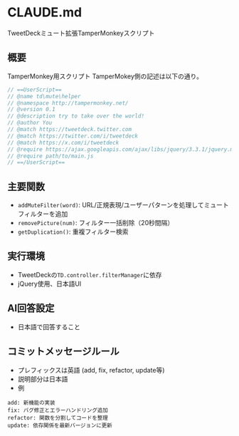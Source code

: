 # CLAUDE.md

TweetDeckミュート拡張TamperMonkeyスクリプト

## 概要
TamperMonkey用スクリプト
TamperMokey側の記述は以下の通り。
``` js
// ==UserScript==
// @name td\mute\helper
// @namespace http://tampermonkey.net/
// @version 0.1
// @description try to take over the world!
// @author You
// @match https://tweetdeck.twitter.com
// @match https://twitter.com/i/tweetdeck
// @match https://x.com/i/tweetdeck
// @require https://ajax.googleapis.com/ajax/libs/jquery/3.3.1/jquery.min.js
// @require path/to/main.js
// ==/UserScript==
```

## 主要関数
- `addMuteFilter(word)`: URL/正規表現/ユーザーパターンを処理してミュートフィルターを追加
- `removePicture(num)`: フィルター一括削除（20秒間隔）
- `getDuplication()`: 重複フィルター検索

## 実行環境
- TweetDeckの`TD.controller.filterManager`に依存
- jQuery使用、日本語UI

## AI回答設定
- 日本語で回答すること

## コミットメッセージルール
- プレフィックスは英語 (add, fix, refactor, update等)
- 説明部分は日本語
- 例
```
add: 新機能の実装
fix: バグ修正とエラーハンドリング追加
refactor: 関数を分割してコードを整理
update: 依存関係を最新バージョンに更新
```